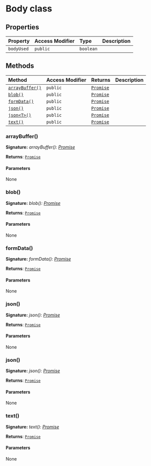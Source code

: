 # Body class









## Properties

| Property	   | Access Modifier | Type	| Description|
|:-------------|:----|:-------|:-----------|
|`bodyUsed`     | `public` | `boolean` |  |




## Methods

| Method	   | Access Modifier | Returns	| Description|
|:-------------|:----|:-------|:-----------|
|[`arrayBuffer()`](#arraybuffer)     | `public` | [`Promise`](../es6-promise/promise.md)<ArrayBuffer> |  |
|[`blob()`](#blob)     | `public` | [`Promise`](../es6-promise/promise.md)<Blob> |  |
|[`formData()`](#formdata)     | `public` | [`Promise`](../es6-promise/promise.md)<FormData> |  |
|[`json()`](#json)     | `public` | [`Promise`](../es6-promise/promise.md)<any> |  |
|[`json<T>()`](#json<t>)     | `public` | [`Promise`](../es6-promise/promise.md)<T> |  |
|[`text()`](#text)     | `public` | [`Promise`](../es6-promise/promise.md)<string> |  |





### arrayBuffer()



**Signature:** _arrayBuffer(): [Promise](../es6-promise/promise.md)<ArrayBuffer>_

**Returns**: [`Promise`](../es6-promise/promise.md)<ArrayBuffer>



#### Parameters
None


### blob()



**Signature:** _blob(): [Promise](../es6-promise/promise.md)<Blob>_

**Returns**: [`Promise`](../es6-promise/promise.md)<Blob>



#### Parameters
None


### formData()



**Signature:** _formData(): [Promise](../es6-promise/promise.md)<FormData>_

**Returns**: [`Promise`](../es6-promise/promise.md)<FormData>



#### Parameters
None


### json()



**Signature:** _json(): [Promise](../es6-promise/promise.md)<any>_

**Returns**: [`Promise`](../es6-promise/promise.md)<any>



#### Parameters
None


### json<T>()



**Signature:** _json<T>(): [Promise](../es6-promise/promise.md)<T>_

**Returns**: [`Promise`](../es6-promise/promise.md)<T>



#### Parameters
None


### text()



**Signature:** _text(): [Promise](../es6-promise/promise.md)<string>_

**Returns**: [`Promise`](../es6-promise/promise.md)<string>



#### Parameters
None

